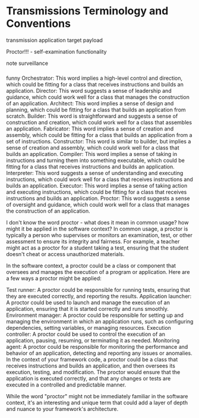 # Transmissions Terminology and Conventions

transmission
application
target
payload

Proctor!!! - self-examination functionality

note surveillance

###

funny
Orchestrator: This word implies a high-level control and direction, which could be fitting for a class that receives instructions and builds an application.
Director: This word suggests a sense of leadership and guidance, which could work well for a class that manages the construction of an application.
Architect: This word implies a sense of design and planning, which could be fitting for a class that builds an application from scratch.
Builder: This word is straightforward and suggests a sense of construction and creation, which could work well for a class that assembles an application.
Fabricator: This word implies a sense of creation and assembly, which could be fitting for a class that builds an application from a set of instructions.
Constructor: This word is similar to builder, but implies a sense of creation and assembly, which could work well for a class that builds an application.
Compiler: This word implies a sense of taking in instructions and turning them into something executable, which could be fitting for a class that receives instructions and builds an application.
Interpreter: This word suggests a sense of understanding and executing instructions, which could work well for a class that receives instructions and builds an application.
Executor: This word implies a sense of taking action and executing instructions, which could be fitting for a class that receives instructions and builds an application.
Proctor: This word suggests a sense of oversight and guidance, which could work well for a class that manages the construction of an application.

I don't know the word proctor - what does it mean in common usage? how might it be applied in the software context?
In common usage, a proctor is typically a person who supervises or monitors an examination, test, or other assessment to ensure its integrity and fairness. For example, a teacher might act as a proctor for a student taking a test, ensuring that the student doesn't cheat or access unauthorized materials.

In the software context, a proctor could be a class or component that oversees and manages the execution of a program or application. Here are a few ways a proctor might be applied:

Test runner: A proctor could be responsible for running tests, ensuring that they are executed correctly, and reporting the results.
Application launcher: A proctor could be used to launch and manage the execution of an application, ensuring that it is started correctly and runs smoothly.
Environment manager: A proctor could be responsible for setting up and managing the environment in which an application runs, such as configuring dependencies, setting variables, or managing resources.
Execution controller: A proctor could be used to control the execution of an application, pausing, resuming, or terminating it as needed.
Monitoring agent: A proctor could be responsible for monitoring the performance and behavior of an application, detecting and reporting any issues or anomalies.
In the context of your framework code, a proctor could be a class that receives instructions and builds an application, and then oversees its execution, testing, and modification. The proctor would ensure that the application is executed correctly, and that any changes or tests are executed in a controlled and predictable manner.

While the word "proctor" might not be immediately familiar in the software context, it's an interesting and unique term that could add a layer of depth and nuance to your framework's architecture.
